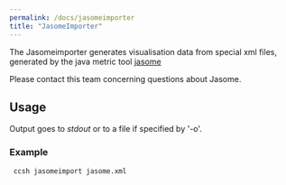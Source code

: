 ```yaml
---
permalink: /docs/jasomeimporter
title: "JasomeImporter"
---
```


The Jasomeimporter generates visualisation data from special xml files, generated by the java metric tool [jasome](https://github.com/rodhilton/jasome)

Please contact this team concerning questions about Jasome.

## Usage

Output goes to _stdout_ or to a file if specified by '-o'.

### Example

```bash
 ccsh jasomeimport jasome.xml
```
